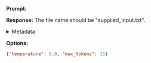 **Prompt:**



**Response:**
The file name should be "supplied_input.txt".

<details><summary>Metadata</summary>

- Duration: 945 ms
- Datetime: 2023-08-25T16:42:25.257649
- Model: gpt-3.5-turbo-0613

</details>

**Options:**
```json
{"temperature": 0.0, "max_tokens": 15}
```

